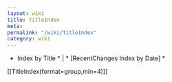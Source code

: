 ```yaml
---
layout: wiki
title: TitleIndex
meta: 
permalink: "/wiki/TitleIndex"
category: wiki
---
```

<!-- Name: TitleIndex -->
<!-- Version: 3 -->
<!-- Author: trac -->

* Index by Title * | * [RecentChanges Index by Date] *

[[TitleIndex(format=group,min=4)]]